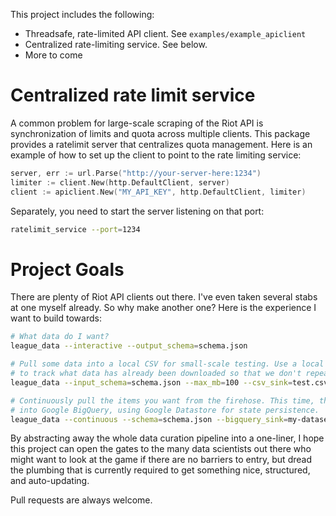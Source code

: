 This project includes the following:
  - Threadsafe, rate-limited API client. See `examples/example_apiclient`
  - Centralized rate-limiting service. See below.
  - More to come

# Centralized rate limit service

A common problem for large-scale scraping of the Riot API is synchronization of
limits and quota across multiple clients. This package provides a ratelimit
server that centralizes quota management. Here is an example of how to set up
the client to point to the rate limiting service:

```go
server, err := url.Parse("http://your-server-here:1234")
limiter := client.New(http.DefaultClient, server)
client := apiclient.New("MY_API_KEY", http.DefaultClient, limiter)
```

Separately, you need to start the server listening on that port:

```bash
ratelimit_service --port=1234
```

# Project Goals

There are plenty of Riot API clients out there. I've even taken several stabs
at one myself already. So why make another one? Here is the experience I want to
build towards:

```bash
# What data do I want?
league_data --interactive --output_schema=schema.json

# Pull some data into a local CSV for small-scale testing. Use a local BoltDB
# to track what data has already been downloaded so that we don't repeat it.
league_data --input_schema=schema.json --max_mb=100 --csv_sink=test.csv --bolt_state=test.db 

# Continuously pull the items you want from the firehose. This time, throw it
# into Google BigQuery, using Google Datastore for state persistence.
league_data --continuous --schema=schema.json --bigquery_sink=my-dataset --datastore_sink=my-state
```

By abstracting away the whole data curation pipeline into a one-liner, I hope
this project can open the gates to the many data scientists out there who might
want to look at the game if there are no barriers to entry, but dread the
plumbing that is currently required to get something nice, structured, and
auto-updating.

Pull requests are always welcome.
